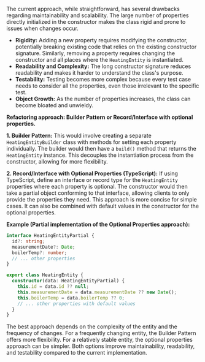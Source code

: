 The current approach, while straightforward, has several drawbacks regarding maintainability and scalability. The large number of properties directly initialized in the constructor makes the class rigid and prone to issues when changes occur.

* **Rigidity:** Adding a new property requires modifying the constructor, potentially breaking existing code that relies on the existing constructor signature.  Similarly, removing a property requires changing the constructor and all places where the `HeatingEntity` is instantiated.
* **Readability and Complexity:** The long constructor signature reduces readability and makes it harder to understand the class's purpose.
* **Testability:**  Testing becomes more complex because every test case needs to consider all the properties, even those irrelevant to the specific test.
* **Object Growth:** As the number of properties increases, the class can become bloated and unwieldy.

**Refactoring approach:  Builder Pattern or Record/Interface with optional properties.**

**1. Builder Pattern:**  This would involve creating a separate `HeatingEntityBuilder` class with methods for setting each property individually. The builder would then have a `build()` method that returns the `HeatingEntity` instance. This decouples the instantiation process from the constructor, allowing for more flexibility.

**2. Record/Interface with Optional Properties (TypeScript):**  If using TypeScript, define an interface or record type for the `HeatingEntity` properties where each property is optional.  The constructor would then take a partial object conforming to that interface, allowing clients to only provide the properties they need. This approach is more concise for simple cases.  It can also be combined with default values in the constructor for the optional properties.

**Example (Partial implementation of the Optional Properties approach):**

```typescript
interface HeatingEntityPartial {
  id?: string;
  measurementDate?: Date;
  boilerTemp?: number;
  // ... other properties
}

export class HeatingEntity {
  constructor(data: HeatingEntityPartial) {
    this.id = data.id ?? null;
    this.measurementDate = data.measurementDate ?? new Date();
    this.boilerTemp = data.boilerTemp ?? 0;
    // ... other properties with default values
  }
}
```

The best approach depends on the complexity of the entity and the frequency of changes.  For a frequently changing entity, the Builder Pattern offers more flexibility.  For a relatively stable entity, the optional properties approach can be simpler.  Both options improve maintainability, readability, and testability compared to the current implementation.